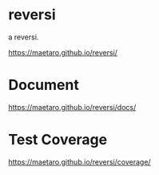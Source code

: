 # reversi

a reversi.

https://maetaro.github.io/reversi/

# Document

https://maetaro.github.io/reversi/docs/

# Test Coverage

https://maetaro.github.io/reversi/coverage/
